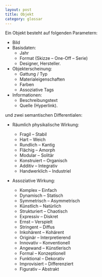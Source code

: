 ```yaml
---
layout: post
title: Objekt
category: glossar
---
```


Ein Objekt besteht auf folgenden Parametern:

+	Bild
+	Basisdaten:
	+	Jahr
	+	Format (Skizze – One-Off – Serie)
	+	Designer, Hersteller.
+	Objekterscheinung:
	+	Gattung / Typ
	+	Materialeigenschaften
	+	Farben
	+	Assoziative Tags
+	Informationen:
	+	Beschreibungstext
	+	Quelle (Hyperlink).  

und zwei semantischen Differentialen:

+ Räumlich physikalische Wirkung:
	+ Fragil – Stabil
	+ Hart – Weich
	+ Rundlich – Kantig
	+ Flächig – Amorph
	+ Modular – Solitär
	+ Konstruiert – Organisch
	+ Additiv – Integrativ
	+ Handwerklich – Industriel

+ Assoziative Wirkung:
	+ Komplex – Einfach
	+ Dynamisch – Statisch
	+ Symmetrisch – Asymmetrisch
	+ Künstlich – Natürlich
	+ Strukturiert – Chaotisch
	+ Expressiv – Diskret
	+ Ernst – Verspielt
	+ Stringent – Diffus
	+ Inkohärent – Kohärent
	+ Originär – Interpretierend
	+ Innovativ – Konventionell
	+ Angewand – Künstlerisch
	+ Formal – Konzeptionell
	+ Funktional – Dekorativ
	+ Improvisiert – Differenziert
	+ Figurativ – Abstrakt